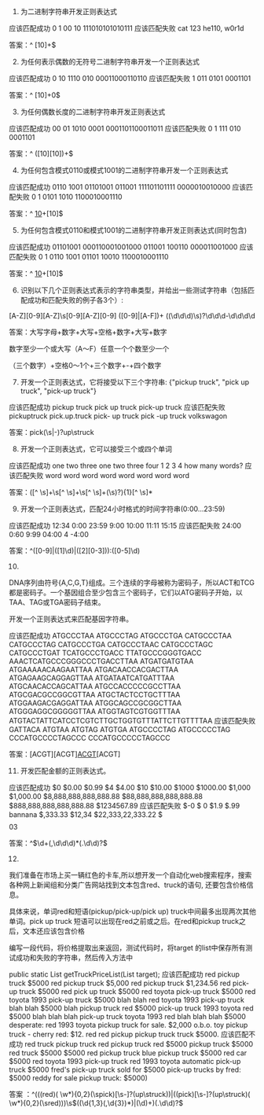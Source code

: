1. 为二进制字符串开发正则表达式

应该匹配成功
0
1
00
10
111010101010111
应该匹配失败
cat
123
he110, w0r1d

答案：^ [10]+$

2. 为任何表示偶数的无符号二进制字符串开发一个正则表达式

应该匹配成功
0
10
1110
010
00011000110110
应该匹配失败
1
011
0101
0001101

答案：^ [10]+0$

3. 为任何偶数长度的二进制字符串开发正则表达式

应该匹配成功
00
01
1010
0001
0001101100011011
应该匹配失败
0
1
111
010
0001101

答案：^ ([10][10])+$

4. 为任何包含模式0110或模式1001的二进制字符串开发一个正则表达式

应该匹配成功
0110
1001
01101001
011001
111101101111
0000010010000
应该匹配失败
0
1
0101
1010
1100010001110

答案：^ [10]((0110)|(1001))+[10]$

5. 为任何包含模式0110和模式1001的二进制字符串开发正则表达式(同时包含)

应该匹配成功
01101001
000110001001000
011001
100110
000011001000
应该匹配失败
0
1
0110
1001
01101
10010
1100010001110

答案：^ [10]((0110|1001)(1001|0110))+[10]$

6. 识别以下几个正则表达式表示的字符串类型，并给出一些测试字符串（包括匹配成功和匹配失败的例子各3个）:

[A-Z][0-9][A-Z]\s[0-9][A-Z][0-9]
([0-9]|[A-F])+
(\(\d\d\d\)\s)?\d\d\d-\d\d\d\d

答案：大写字母+数字+大写+空格+数字+大写+数字

数字至少一个或大写（A～F）任意一个个数至少一个

（三个数字）+空格0～1个+三个数字+-+四个数字

7. 开发一个正则表达式，它将接受以下三个字符串: {"pickup truck", "pick up truck", "pick-up truck"}

应该匹配成功
pickup truck
pick up truck
pick-up truck
应该匹配失败
pickuptruck
pick.up.truck
pick- up truck
pick -up truck
volkswagon

答案：pick(\s|-)?up\struck

8. 开发一个正则表达式，它可以接受三个或四个单词

应该匹配成功
one two three
one two three four
1 2 3 4
how many words?
应该匹配失败
word
word word
word word word word word

答案：([^ \s]+\s[^ \s]+\s[^ \s]+(\s)?){1}[^ \s]*

9. 开发一个正则表达式，匹配24小时格式的时间字符串(0:00…23:59)

应该匹配成功 12:34 0:00 23:59 9:00 10:00 11:11 15:15 应该匹配失败 24:00 0:60 9:99 04:00 4 -4:00

答案：^([0-9]|([1]\d)|([2][0-3])):([0-5]\d)

10.

DNA序列由符号{A,C,G,T}组成。三个连续的字母被称为密码子，所以ACT和TCG都是密码子。一个基因组合至少包含三个密码子，它们以ATG密码子开始，以TAA、TAG或TGA密码子结束。

开发一个正则表达式来匹配基因字符串。

应该匹配成功
ATGCCCTAA
ATGCCCTAG
ATGCCCTGA
CATGCCCTAA
CATGCCCTAG
CATGCCCTGA
CATGCCCTAAC
CATGCCCTAGC
CATGCCCTGAT
TCATGCCCTGACC
TTATGCCCGGGTGACC
AAACTCATGCCCGGGCCCTGACCTTAA
ATGATGATGTAA
ATGAAAAACAAGAATTAA
ATGACAACCACGACTTAA
ATGAGAAGCAGGAGTTAA
ATGATAATCATGATTTAA
ATGCAACACCAGCATTAA
ATGCCACCCCCGCCTTAA
ATGCGACGCCGGCGTTAA
ATGCTACTCCTGCTTTAA
ATGGAAGACGAGGATTAA
ATGGCAGCCGCGGCTTAA
ATGGGAGGCGGGGGTTAA
ATGGTAGTCGTGGTTTAA
ATGTACTATTCATCCTCGTCTTGCTGGTGTTTATTCTTGTTTTAA
应该匹配失败
GATTACA
ATGTAA
ATGTAG
ATGTGA
ATGCCCCTAG
ATGCCCCCTAG
CCCATGCCCCTAGCCC
CCCATGCCCCCTAGCCC

答案：[ACGT][ACGT][ACGT]((ATG)(([ACGT][ACGT][ACGT]){3,})((TAA)|(TAG)|(TGA)))[ACGT]

11. 开发匹配金额的正则表达式。

应该匹配成功
$0
$0.00
$0.99
$4
$4.00
$10
$10.00
$1000
$1000.00
$1,000
$1,000.00
$8,888,888,888,888.88
$88,888,888,888,888.88
$888,888,888,888,888.88
$1234567.89
应该匹配失败
$-0
$ 0
$1.9
$.99
bannana
$,333.33
$12,34
$22,333,22,333.22
$$$
$$$0
3$

答案：^$\d+(,\d\d\d)*(.\d\d)?$

12.

我们准备在市场上买一辆红色的卡车,所以想开发一个自动化web搜索程序，搜索各种网上新闻组和分类广告网站找到文本包含red、truck的语句, 还要包含价格信息。

具体来说，单词red和短语(pickup/pick-up/pick up) truck中间最多出现两次其他单词。pick up truck 短语可以出现在red之前或之后。在red和pickup truck之后，文本还应该包含价格

编写一段代码，将价格提取出来返回，测试代码时，将target 的list中保存所有测试成功和失败的字符串，然后传入方法中

public static List<Integer> getTruckPriceList(List<String> target);
应该匹配成功
red pickup truck $5000
red pickup truck $5,000
red pickup truck $1,234.56
red pick-up truck $5000
red pick up truck $5000
red toyota pick-up truck $5000
red toyota 1993 pick-up truck $5000
blah blah red toyota 1993 pick-up truck blah blah $5000 blah
pickup truck red $5000
pick-up truck 1993 toyota red $5000
blah blah blah pick-up truck toyota 1993 red blah blah blah $5000
desperate: red 1993 toyota pickup truck for sale. $2,000 o.b.o.
toy pickup truck - cherry red: $12.
red red pickup pickup truck truck $5000.
应该匹配不成功
red
truck
pickup truck
red pickup truck
red $5000
pickup truck $5000
red truck $5000
$5000 red pickup truck
blue pickup truck $5000
red car $5000
red toyota 1993 pick-up truck
red 1993 toyota automatic pick-up truck $5000
fred's pick-up truck sold for $5000
pick-up trucks by fred: $5000
reddy for sale pickup truck: $5000)

答案 ：^(((red)( \w*){0,2}(\spick)[\s-]?(up\struck))|((pick)[\s-]?(up\struck)( \w*){0,2}(\sred)))\s$((\d{1,3}(,\d{3})*)|(\d)+)(.\d\d)?$